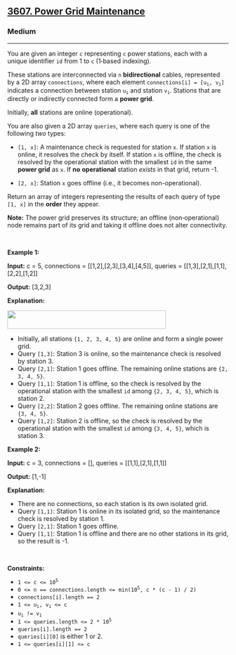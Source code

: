 <h2><a href="https://leetcode.com/problems/power-grid-maintenance">3607. Power Grid Maintenance</a></h2><h3>Medium</h3><hr><p data-end="401" data-start="120">You are given an integer <code data-end="194" data-start="191">c</code> representing <code data-end="211" data-start="208">c</code> power stations, each with a unique identifier <code>id</code> from 1 to <code>c</code> (1‑based indexing).</p>

<p data-end="401" data-start="120">These stations are interconnected via <code data-end="295" data-start="292">n</code> <strong>bidirectional</strong> cables, represented by a 2D array <code data-end="357" data-start="344">connections</code>, where each element <code data-end="430" data-start="405">connections[i] = [u<sub>i</sub>, v<sub>i</sub>]</code> indicates a connection between station <code>u<sub>i</sub></code> and station <code>v<sub>i</sub></code>. Stations that are directly or indirectly connected form a <strong>power grid</strong>.</p>

<p data-end="626" data-start="586">Initially, <strong>all</strong> stations are online (operational).</p>

<p data-end="720" data-start="628">You are also given a 2D array <code data-end="667" data-start="658">queries</code>, where each query is one of the following <em>two</em> types:</p>

<ul data-end="995" data-start="722">
	<li data-end="921" data-start="722">
	<p data-end="921" data-start="724"><code data-end="732" data-start="724">[1, x]</code>: A maintenance check is requested for station <code data-end="782" data-start="779">x</code>. If station <code>x</code> is online, it resolves the check by itself. If station <code>x</code> is offline, the check is resolved by the operational station with the smallest <code>id</code> in the same <strong>power grid</strong> as <code>x</code>. If <strong>no</strong> <strong>operational</strong> station <em>exists</em> in that grid, return -1.</p>
	</li>
	<li data-end="995" data-start="923">
	<p data-end="995" data-start="925"><code data-end="933" data-start="925">[2, x]</code>: Station <code data-end="946" data-start="943">x</code> goes offline (i.e., it becomes non-operational).</p>
	</li>
</ul>

<p data-end="1106" data-start="997">Return an array of integers representing the results of each query of type <code data-end="1080" data-start="1072">[1, x]</code> in the <strong>order</strong> they appear.</p>

<p data-end="1106" data-start="997"><strong>Note:</strong> The power grid preserves its structure; an offline (non‑operational) node remains part of its grid and taking it offline does not alter connectivity.</p>

<p>&nbsp;</p>
<p><strong class="example">Example 1:</strong></p>

<div class="example-block">
<p><strong>Input:</strong> <span class="example-io">c = 5, connections = [[1,2],[2,3],[3,4],[4,5]], queries = [[1,3],[2,1],[1,1],[2,2],[1,2]]</span></p>

<p><strong>Output:</strong> <span class="example-io">[3,2,3]</span></p>

<p><strong>Explanation:</strong></p>

<p><img alt="" src="https://assets.leetcode.com/uploads/2025/04/15/powergrid.jpg" style="width: 361px; height: 42px;" /></p>

<ul>
	<li data-end="223" data-start="143">Initially, all stations <code>{1, 2, 3, 4, 5}</code> are online and form a single power grid.</li>
	<li data-end="322" data-start="226">Query <code>[1,3]</code>: Station 3 is online, so the maintenance check is resolved by station 3.</li>
	<li data-end="402" data-start="325">Query <code>[2,1]</code>: Station 1 goes offline. The remaining online stations are <code>{2, 3, 4, 5}</code>.</li>
	<li data-end="557" data-start="405">Query <code>[1,1]</code>: Station 1 is offline, so the check is resolved by the operational station with the smallest <code>id</code> among <code>{2, 3, 4, 5}</code>, which is station 2.</li>
	<li data-end="641" data-start="560">Query <code>[2,2]</code>: Station 2 goes offline. The remaining online stations are <code>{3, 4, 5}</code>.</li>
	<li data-end="800" data-start="644">Query <code>[1,2]</code>: Station 2 is offline, so the check is resolved by the operational station with the smallest <code>id</code> among <code>{3, 4, 5}</code>, which is station 3.</li>
</ul>
</div>

<p><strong class="example">Example 2:</strong></p>

<div class="example-block">
<p><strong>Input:</strong> <span class="example-io">c = 3, connections = [], queries = [[1,1],[2,1],[1,1]]</span></p>

<p><strong>Output:</strong> <span class="example-io">[1,-1]</span></p>

<p><strong>Explanation:</strong></p>

<ul>
	<li data-end="976" data-start="909">There are no connections, so each station is its own isolated grid.</li>
	<li data-end="1096" data-start="979">Query <code>[1,1]</code>: Station 1 is online in its isolated grid, so the maintenance check is resolved by station 1.</li>
	<li data-end="1135" data-start="1099">Query <code>[2,1]</code>: Station 1 goes offline.</li>
	<li data-end="1237" data-start="1138">Query <code>[1,1]</code>: Station 1 is offline and there are no other stations in its grid, so the result is -1.</li>
</ul>
</div>

<p>&nbsp;</p>
<p><strong>Constraints:</strong></p>

<ul>
	<li data-end="155" data-start="139"><code>1 &lt;= c &lt;= 10<sup>5</sup></code></li>
	<li data-end="213" data-start="158"><code>0 &lt;= n == connections.length &lt;= min(10<sup>5</sup>, c * (c - 1) / 2)</code></li>
	<li data-end="244" data-start="216"><code>connections[i].length == 2</code></li>
	<li data-end="295" data-start="247"><code>1 &lt;= u<sub>i</sub>, v<sub>i</sub> &lt;= c</code></li>
	<li data-end="338" data-start="298"><code>u<sub>i</sub> != v<sub>i</sub></code></li>
	<li data-end="374" data-start="341"><code>1 &lt;= queries.length &lt;= 2 * 10<sup>5</sup></code></li>
	<li data-end="401" data-start="377"><code>queries[i].length == 2</code></li>
	<li data-end="436" data-start="404"><code>queries[i][0]</code> is either 1 or 2.</li>
	<li data-end="462" data-start="439"><code>1 &lt;= queries[i][1] &lt;= c</code></li>
</ul>
